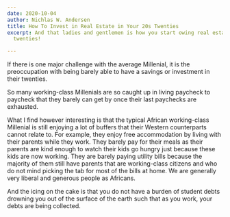 ```yaml
---
date: 2020-10-04
author: Nichlas W. Andersen
title: How To Invest in Real Estate in Your 20s Twenties
excerpt: And that ladies and gentlemen is how you start owing real estate in your
  twenties!

---
```

If there is one major challenge with the average Millenial, it is the preoccupation with being barely able to have a savings or investment in their twenties.

So many working-class Millenials are so caught up in living paycheck to paycheck that they barely can get by once their last paychecks are exhausted.

What I find however interesting is that the typical African working-class Millenial is still enjoying a lot of buffers that their Western counterparts cannot relate to. For example, they enjoy free accommodation by living with their parents while they work. They barely pay for their meals as their parents are kind enough to watch their kids go hungry just because these kids are now working. They are barely paying utility bills because the majority of them still have parents that are working-class citizens and who do not mind picking the tab for most of the bills at home. We are generally very liberal and generous people as Africans.

And the icing on the cake is that you do not have a burden of student debts drowning you out of the surface of the earth such that as you work, your debts are being collected.